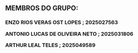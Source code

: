 <h2>MEMBROS DO GRUPO:</h2>
<h3>  
 ENZO RIOS VERAS OST LOPES ; 2025027563

 ANTONIO LUCAS DE OLIVEIRA NETO ; 2025031806

 ARTHUR LEAL TELES ; 2025049589</h3>
